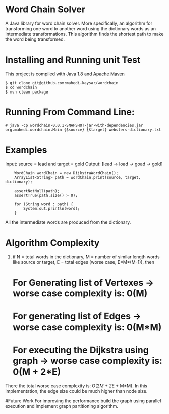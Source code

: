# Word Chain Solver
A Java library for word chain solver. More specifically, an algorithm for transforming one word to another word using the dictionary words as an intermediate transformations. This algorithm finds the shortest path to make the word being transformed.

# Installing and Running unit Test
This project is compiled with Java 1.8 and [Apache Maven](https://maven.apache.org/)

    $ git clone git@github.com:mahedi-kaysar/wordchain
    $ cd wordchain
    $ mvn clean package
    
# Running From Command Line:
	
	# java -cp wordchain-0.0.1-SNAPSHOT-jar-with-dependencies.jar org.mahedi.wordchain.Main {$source} {$target} websters-dictionary.txt

# Examples

Input: source = lead and target = gold
Output: [lead -> load -> goad -> gold]

		WordChain wordChain = new DijkstraWordChain();
		ArrayList<String> path = wordChain.print(source, target, dictionary);

		assertNotNull(path);
		assertTrue(path.size() > 0);

		for (String word : path) {
			System.out.println(word);
		}
		
All the intermediate words are produced from the dictionary.

# Algorithm Complexity

1) if N = total words in the dictionary, M = number of similar length words like source or target, E = total edges (worse case, E=M*(M-1)), then
	
	# For Generating list of Vertexes -> worse case complexity is: 0(M) 
	# For generating list of Edges -> worse case complexity is: 0(M*M)
	# For executing the Dijkstra using graph -> worse case complexity is: 0(M + 2*E) 	

There the total worse case complexity is: O(2*M + 2*E + M*M). In this implementation, the edge size could be much higher than node size.


#Future Work
For improving the performance build the graph using parallel execution and implement graph partitioning algorithm.
